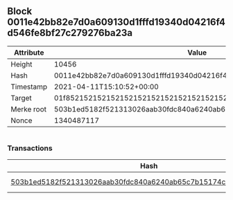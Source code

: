 ## Block 0011e42bb82e7d0a609130d1fffd19340d04216f4d546fe8bf27c279276ba23a

Attribute | Value
--- | ---
Height | 10456
Hash | 0011e42bb82e7d0a609130d1fffd19340d04216f4d546fe8bf27c279276ba23a
Timestamp | 2021-04-11T15:10:52+00:00
Target | 01f8521521521521521521521521521521521521521521521521521521521521
Merke root | 503b1ed5182f521313026aab30fdc840a6240ab65c7b15174c1b4142288a76e0
Nonce | 1340487117

```

```

### Transactions

Hash | Amount
--- | ---
[503b1ed5182f521313026aab30fdc840a6240ab65c7b15174c1b4142288a76e0](503b1ed5182f521313026aab30fdc840a6240ab65c7b15174c1b4142288a76e0.md) | 10.00000000 SKEPTI 
